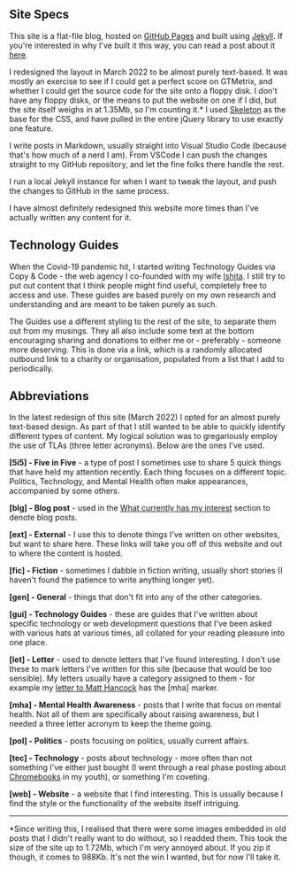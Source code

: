 ## Site Specs
This site is a flat-file blog, hosted on [GitHub Pages](https://pages.github.com/) and built using [Jekyll](https://jekyllrb.com/). If you're interested in why I've built it this way, you can read a post about it [here]({{site.url}}/musings/i-blog-in-markdown-now/).

I redesigned the layout in March 2022 to be almost purely text-based. It was mostly an exercise to see if I could get a perfect score on GTMetrix, and whether I could get the source code for the site onto a floppy disk. I don't have any floppy disks, or the means to put the website on one if I did, but the site itself weighs in at 1.35Mb, so I'm counting it.* I used [Skeleton](http://getskeleton.com/) as the base for the CSS, and have pulled in the entire jQuery library to use exactly one feature.

I write posts in Markdown, usually straight into Visual Studio Code (because that's how much of a nerd I am). From VSCode I can push the changes straight to my GitHub repository, and let the fine folks there handle the rest.

I run a local Jekyll instance for when I want to tweak the layout, and push the changes to GitHub in the same process.

I have almost definitely redesigned this website more times than I've actually written any content for it. 

## Technology Guides
When the Covid-19 pandemic hit, I started writing Technology Guides via Copy & Code - the web agency I co-founded with my wife [Ishita](htts://ishitaranjan.co.uk). I still try to put out content that I think people might find useful, completely free to access and use. These guides are based purely on my own research and understanding and are meant to be taken purely as such.

The Guides use a different styling to the rest of the site, to separate them out from my musings. They all also include some text at the bottom encouraging sharing and donations to either me or - preferably - someone more deserving. This is done via a link, which is a randomly allocated outbound link to a charity or organisation, populated from a list that I add to periodically.

## Abbreviations
In the latest redesign of this site (March 2022) I opted for an almost purely text-based design. As part of that I still wanted to be able to quickly identify different types of content. My logical solution was to gregariously employ the use of TLAs (three letter acronyms). Below are the ones I've used.

**[5i5] - Five in Five** - a type of post I sometimes use to share 5 quick things that have held my attention recently. Each thing focuses on a different topic. Politics, Technology, and Mental Health often make appearances, accompanied by some others.

**[blg] - Blog post** - used in the [What currently has my interest]({{site.url}}/interesting/) section to denote blog posts.

**[ext] - External** - I use this to denote things I've written on other websites, but want to share here. These links will take you off of this website and out to where the content is hosted.

**[fic] - Fiction** - sometimes I dabble in fiction writing, usually short stories (I haven't found the patience to write anything longer yet).

**[gen] - General** - things that don't fit into any of the other categories.

**[gui] - Technology Guides** - these are guides that I've written about specific technology or web development questions that I've been asked with various hats at various times, all collated for your reading pleasure into one place.

**[let] - Letter** - used to denote letters that I've found interesting. I don't use these to mark letters I've written for this site (because that would be too sensible). My letters usually have a category assigned to them - for example my [letter to Matt Hancock]({{site.url}}/letters/open-letter-to-matt-hancock/) has the [mha] marker.

**[mha] - Mental Health Awareness** - posts that I write that focus on mental health. Not all of them are specifically about raising awareness, but I needed a three letter acronym to keep the theme going.

**[pol] - Politics** - posts focusing on politics, usually current affairs.

**[tec] - Technology** - posts about technology - more often than not something I've either just bought (I went through a real phase posting about [Chromebooks]({{site.url}}/tags.html#chromebook) in my youth), or something I'm coveting.

**[web] - Website** - a website that I find interesting. This is usually because I find the style or the functionality of the website itself intriguing.

<hr>
*Since writing this, I realised that there were some images embedded in old posts that I didn't really want to do without, so I readded them. This took the size of the site up to 1.72Mb, which I'm very annoyed about. If you zip it though, it comes to 988Kb. It's not the win I wanted, but for now I'll take it.